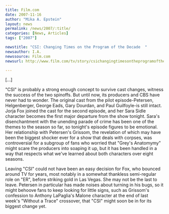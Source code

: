 ```yaml
---
title: Film.com
date: 2007-11-16
author: "Mika A. Epstein"
layout: news
permalink: /news/2007/:title/
categories: [News, Articles]
tags: ["2007"]

newstitle: "CSI: Changing Times on the Program of the Decade  "
newsauthor: I.A.
newssource: Film.com
newsurl: http://www.film.com/tv/story/csichangingtimesontheprogramofthedecade/13982602/17338644

---
```

[...]

"CSI" is probably a strong enough concept to survive cast changes, witness the success of the two spinoffs. But until now, its producers and CBS have never had to wonder. The original cast from the pilot episode-Petersen, Helgenberger, George Eads, Gary Dourdan, and Paul Guilfoyle-is still intact. Jorja Fox joined the cast for the second episode, and her Sara Sidle character becomes the first major departure from the show tonight. Sara's disenchantment with the unending parade of crime has been one of the themes to the season so far, so tonight's episode figures to be emotional. Her relationship with Petersen's Grissom, the revelation of which may have been the biggest shocker ever for a show that deals with corpses, was controversial for a subgroup of fans who worried that "Grey's Anatomymy" might scare the producers into soaping it up, but it has been handled in a way that respects what we've learned about both characters over eight seasons.

Leaving "CSI" could not have been an easy decision for Fox, who bounced around TV for years, most notably in a somewhat thankless semi-regular role on "ER", before striking gold in Las Vegas. She may not be the last to leave. Petersen in particular has made noises about turning in his bugs, so it might behoove fans to keep looking for little signs, such as Grissom's confession to Anthony LaPaglia's Malone character at the end of last week's "Without a Trace" crossover, that "CSI" might soon be in for its biggest change yet.
